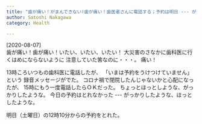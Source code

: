 ```yaml
---
title: "歯が痛い！がまんできない!歯が痛い！歯医者さんに電話する；予約は明日 --- がっかりしたような、ほっとしたような"
author: Satoshi Nakagawa
category: Health

---
```


[2020-08-07]  
 歯が痛い！歯が痛い！いたい、いたい、いたい！
大災害のさなかに歯科医に行くはめにならないように
注意していた筈なのに・・・。
痛い！

 13時ころいつもの歯科医に電話したが、
「いまは予約をうけつけていません」という
録音メッセージがでた。
コロナ禍で閉院したんじゃないかと心配になったが、
15時にもう一度電話したらＯＫだった。
ちょっとほっとしような、がっかりしたような。
今日の予約はとれなかった ---
がっかりしたような、ほっとしたような。

 明日（土曜日）の12時10分からの予約をとれた。

